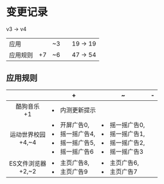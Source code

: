 # 变更记录

v3 -> v4

||||||
|-|:-:|:-:|:-:|:-:|
|应用||~3||19 -> 19|
|应用规则|+7|~6||47 -> 54|

## 应用规则

||+|~|-|
|:-:|-|-|-|
|酷狗音乐<br>+1|<li>内测更新提示|||
|运动世界校园<br>+4,~4|<li>开屏广告0,<li>摇一摇广告4,<li>摇一摇广告5,<li>摇一摇广告6|<li>摇一摇广告0,<li>摇一摇广告1,<li>摇一摇广告2,<li>摇一摇广告3||
|ES文件浏览器<br>+2,~2|<li>主页广告8,<li>主页广告9|<li>主页广告6,<li>主页广告7||
